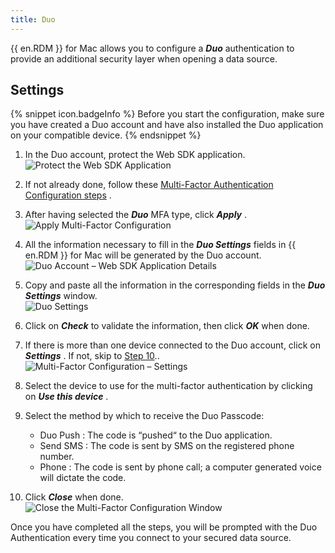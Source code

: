 ```yaml
---
title: Duo
---
```

{{ en.RDM }} for Mac allows you to configure a ***Duo*** authentication to provide an additional security layer when opening a data source. 

## Settings 

{% snippet icon.badgeInfo %} 
Before you start the configuration, make sure you have created a Duo account and have also installed the Duo application on your compatible device. 
{% endsnippet %}
 

1. In the Duo account, protect the Web SDK application.  
![Protect the Web SDK Application](/img/en/rdm/mac/RDMMac2058.png) 
1. If not already done, follow these [Multi-Factor Authentication Configuration steps](/rdm/mac/data-sources/multi-factor-authentication/) . 
1. After having selected the ***Duo*** MFA type, click ***Apply*** .  
![Apply Multi-Factor Configuration](/img/en/rdm/mac/clip10141.png) 
1. All the information necessary to fill in the ***Duo Settings*** fields in {{ en.RDM }} for Mac will be generated by the Duo account.  
![Duo Account – Web SDK Application Details](/img/en/rdm/mac/clip10142.png) 
1. Copy and paste all the information in the corresponding fields in the ***Duo Settings*** window.  
![Duo Settings](/img/en/rdm/mac/clip10143.png) 
1. Click on ***Check*** to validate the information, then click ***OK*** when done. 
1. If there is more than one device connected to the Duo account, click on ***Settings*** . If not, skip to <a href="#10">Step 10</a>..  
![Multi-Factor Configuration – Settings](/img/en/rdm/mac/RDMMac2059.png) 
1. Select the device to use for the multi-factor authentication by clicking on ***Use this device*** . 
1. Select the method by which to receive the Duo Passcode:  

    * Duo Push : The code is “pushed“ to the Duo application. 
    * Send SMS : The code is sent by SMS on the registered phone number. 
    * Phone : The code is sent by phone call; a computer generated voice will dictate the code. 
1. <a name="10"></a>Click ***Close*** when done.  
![Close the Multi-Factor Configuration Window](/img/en/rdm/mac/RDMMac2060.png) 

Once you have completed all the steps, you will be prompted with the Duo Authentication every time you connect to your secured data source. 

